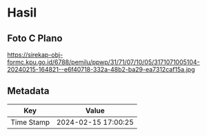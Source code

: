 # Hasil

## Foto C Plano

https://sirekap-obj-formc.kpu.go.id/6788/pemilu/ppwp/31/71/07/10/05/3171071005104-20240215-164821--e6f40718-332a-48b2-ba29-ea7312caf15a.jpg


## Metadata

| Key        | Value               |
| ---------- | ------------------- |
| Time Stamp | 2024-02-15 17:00:25 |



